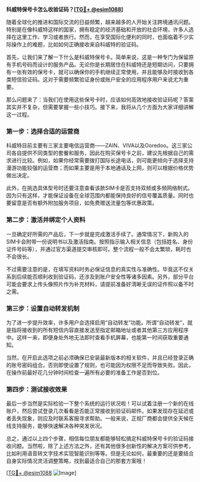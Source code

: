 **科威特保号卡怎么收验证码？[[TG💪+ @esim1088](https://t.me/s/esim1088)]**

随着全球化的推进和国际交流的日益频繁，越来越多的人开始关注跨境通讯问题。特别是在像科威特这样的国家，拥有稳定的经济基础和开放的社会环境，许多人选择在这里工作、学习或者旅行。然而，在享受国际化便利的同时，也面临着不少实际操作上的难题，比如如何正确接收来自科威特的验证码。

首先，让我们来了解一下什么是科威特保号卡。简单来说，这是一种专门为保留原有手机号码而设计的服务产品。无论你是长期居住在科威特还是短期访问，只要拥有一张有效的保号卡，就可以确保你的手机继续正常使用，并且能够及时接收到各类短信验证码。这对于需要频繁验证身份或账户安全的应用程序用户来说尤为重要。

那么问题来了：当我们在使用这些保号卡时，应该如何高效地接收验证码呢？答案其实并不复杂，但需要掌握一些小技巧。接下来，我将从几个方面为大家详细讲解这一过程。

### **第一步：选择合适的运营商**
科威特目前主要有三家主要电信运营商——ZAIN、VIVA以及Ooredoo。这三家公司各自提供不同类型的套餐和服务，因此在购买保号卡之前，建议先根据自己的需求进行比较。例如，如果你经常需要拨打国际长途电话，则可能更倾向于选择支持漫游功能较强的运营商；而如果主要是用于本地通话及上网，则可以根据价格优势做出决定。

此外，在挑选具体型号时还要注意查看该款SIM卡是否支持双频或多频网络制式。因为只有这样，才能保证设备在全球范围内都能保持良好的信号覆盖质量。同时也要留意是否有额外附加服务项目，如免费赠送流量包等优惠政策。

### **第二步：激活并绑定个人资料**
一旦确定好所需的产品后，下一步就是完成激活手续了。通常情况下，新购入的SIM卡会附带一份说明书以及激活指南。按照指示输入相关信息（包括姓名、身份证件号码等），并通过官方渠道提交审核即可。整个流程一般不会太繁琐，耗时也不会很长。

不过需要注意的是，在填写资料时务必保证信息的真实性与准确性。毕竟这不仅关系到后续能否顺利收到验证码，还涉及到账户安全性等诸多因素。另外，部分平台可能会要求上传头像照片作为补充材料，请提前准备好清晰无误的证件照以备不时之需。

### **第三步：设置自动转发机制**
为了进一步提升效率，许多用户会选择启用“自动转发”功能。所谓“自动转发”，就是指将接收到的所有短信内容直接发送至指定邮箱地址或者其他第三方应用程序中。这样一来，即便身处外地无法即时查看手机屏幕，也能第一时间获取重要通知。

当然，在开启此选项之前必须确保已安装最新版本的相关软件，并且已经登录正确的账号密码组合。否则即使设置了规则，也可能因为权限不足而导致失败。因此，在操作前最好花几分钟时间检查一遍所有必要的准备工作是否到位。

### **第四步：测试接收效果**
最后一步当然是实际检验一下整个系统的运行状况啦！可以试着注册一个新的在线账户，然后尝试登录几次看看是否能正常接收到验证码邮件。如果发现存在延迟或者丢失现象，则应及时联系客服寻求帮助。一般来说，正规厂商都会提供全天候在线支持服务，能够快速解决各种突发状况。

总之，通过以上四个步骤，相信每位朋友都能够轻松搞定科威特保号卡的验证码接收问题。当然啦，除了上述方法之外，还有其他很多创新性的解决方案可供参考，比如利用语音转文字技术实现智能识别等等。但是无论如何，最重要的还是要结合自身实际情况灵活调整策略，找到最适合自己的那套方案哦！

[[TG💪+ @esim1088](https://t.me/s/esim1088) ![Image](https://i.postimg.cc/4NQfJmqS/Snipaste-2025-05-13-00-14-12.png)]